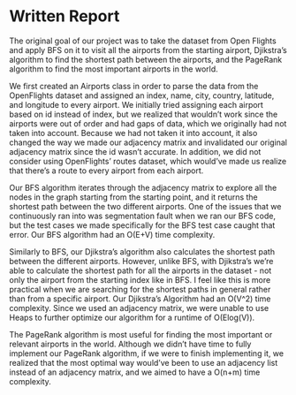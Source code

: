 # Written Report


The original goal of our project was to take the dataset from Open Flights and apply BFS on it to visit all the airports from the starting airport, Djikstra’s algorithm to find the shortest path between the airports, and the PageRank algorithm to find the most important airports in the world. 

We first created an Airports class in order to parse the data from the OpenFlights dataset and assigned an index, name, city, country, latitude, and longitude to every airport. We initially tried assigning each airport based on id instead of index, but we realized that wouldn’t work since the airports were out of order and had gaps of data, which we originally had not taken into account. Because we had not taken it into account, it also changed the way we made our adjacency matrix and invalidated our original adjacency matrix since the id wasn’t accurate. In addition, we did not consider using OpenFlights’ routes dataset, which would’ve made us realize that there’s a route to every airport from each airport. 

Our BFS algorithm iterates through the adjacency matrix to explore all the nodes in the graph starting from the starting point, and it returns the shortest path between the two different airports. One of the issues that we continuously ran into was segmentation fault when we ran our BFS code, but the test cases we made specifically for the BFS test case caught that error. Our BFS algorithm had an O(E+V) time complexity.

Similarly to BFS, our Djikstra’s algorithm also calculates the shortest path between the different airports. However, unlike BFS, with Djikstra’s we’re able to calculate the shortest path for all the airports in the dataset - not only the airport from the starting index like in BFS. I feel like this is more practical when we are searching for the shortest paths in general rather than from a specific airport. Our Djikstra’s Algorithm had an O(V^2) time complexity. Since we used an adjacency matrix, we were unable to use Heaps to further optimize our algorithm for a runtime of O(Elog(V)).

The PageRank algorithm is most useful for finding the most important or relevant airports in the world. Although we didn’t have time to fully implement our PageRank algorithm, if we were to finish implementing it, we realized that the most optimal way would’ve been to use an adjacency list instead of an adjacency matrix, and we aimed to have a O(n+m) time complexity.


